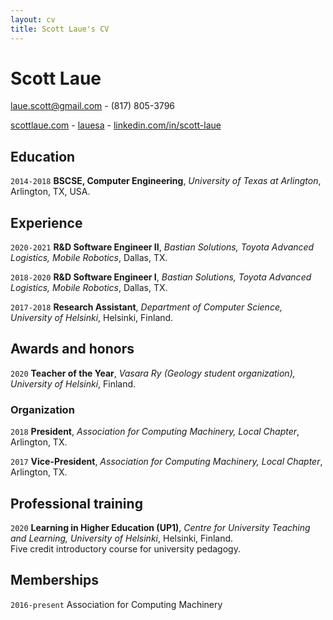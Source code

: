 ```yaml
---
layout: cv
title: Scott Laue's CV
---
```

# Scott Laue
<a href="laue.scott@gmail.com">laue.scott@gmail.com</a> - (817) 805-3796
<div id="webaddress">
  <a href="https://davewhipp.github.io"> scottlaue.com</a> - 
  <a href="https://github.com/lauesa"> lauesa</a> - 
	<a href="https://www.linkedin.com/in/scott-laue/">linkedin.com/in/scott-laue</a>
</div>

## Education

`2014-2018`
**BSCSE, Computer Engineering**, *University of Texas at Arlington*, Arlington, TX, USA.

## Experience

`2020-2021`
**R&D Software Engineer II**, *Bastian Solutions, Toyota Advanced Logistics, Mobile Robotics*, Dallas, TX.

`2018-2020`
**R&D Software Engineer I**, *Bastian Solutions, Toyota Advanced Logistics, Mobile Robotics*, Dallas, TX.

`2017-2018`
**Research Assistant**, *Department of Computer Science, University of Helsinki*, Helsinki, Finland.

## Awards and honors

`2020`
**Teacher of the Year**, *Vasara Ry (Geology student organization), University of Helsinki*, Finland.

### Organization

`2018`
**President**, *Association for Computing Machinery, Local Chapter*, Arlington, TX.

`2017`
**Vice-President**, *Association for Computing Machinery, Local Chapter*, Arlington, TX.

## Professional training

`2020`
**Learning in Higher Education (UP1)**, *Centre for University Teaching and Learning, University of Helsinki*, Helsinki, Finland.<br/>
Five credit introductory course for university pedagogy.

## Memberships

`2016-present`
Association for Computing Machinery

